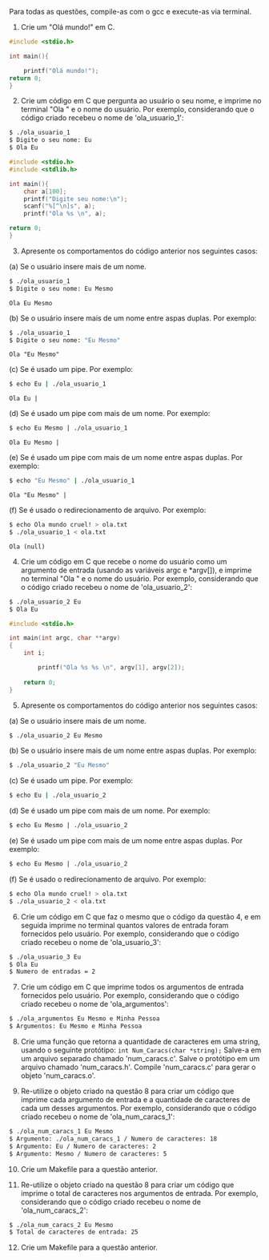 Para todas as questões, compile-as com o gcc e execute-as via terminal.

1. Crie um "Olá mundo!" em C.

```c
#include <stdio.h>

int main(){

	printf("Olá mundo!");
return 0;
}
```
2. Crie um código em C que pergunta ao usuário o seu nome, e imprime no terminal "Ola " e o nome do usuário. Por exemplo, considerando que o código criado recebeu o nome de 'ola_usuario_1':

```bash
$ ./ola_usuario_1
$ Digite o seu nome: Eu
$ Ola Eu
```

```c
#include <stdio.h>
#include <stdlib.h>

int main(){
	char a[100];
	printf("Digite seu nome:\n");
	scanf("%[^\n]s", a);
	printf("Ola %s \n", a);

return 0;
}
```

3. Apresente os comportamentos do código anterior nos seguintes casos:

(a) Se o usuário insere mais de um nome.
```bash
$ ./ola_usuario_1
$ Digite o seu nome: Eu Mesmo
```
```
Ola Eu Mesmo
```

(b) Se o usuário insere mais de um nome entre aspas duplas. Por exemplo:
```bash
$ ./ola_usuario_1
$ Digite o seu nome: "Eu Mesmo"
```
```
Ola "Eu Mesmo"
```

(c) Se é usado um pipe. Por exemplo:
```bash
$ echo Eu | ./ola_usuario_1
```
```
Ola Eu |
```

(d) Se é usado um pipe com mais de um nome. Por exemplo:
```bash
$ echo Eu Mesmo | ./ola_usuario_1
```

```
Ola Eu Mesmo |
```

(e) Se é usado um pipe com mais de um nome entre aspas duplas. Por exemplo:
```bash
$ echo "Eu Mesmo" | ./ola_usuario_1
```
```
Ola "Eu Mesmo" |
```

(f) Se é usado o redirecionamento de arquivo. Por exemplo:
```bash
$ echo Ola mundo cruel! > ola.txt
$ ./ola_usuario_1 < ola.txt
```
```
Ola (null)
```

4. Crie um código em C que recebe o nome do usuário como um argumento de entrada (usando as variáveis argc e *argv[]), e imprime no terminal "Ola " e o nome do usuário. Por exemplo, considerando que o código criado recebeu o nome de 'ola_usuario_2':

```bash
$ ./ola_usuario_2 Eu
$ Ola Eu
```
```c
#include <stdio.h>

int main(int argc, char **argv)
{
	int i;

		printf("Ola %s %s \n", argv[1], argv[2]);
			
	return 0;
}
```
5. Apresente os comportamentos do código anterior nos seguintes casos:

(a) Se o usuário insere mais de um nome.
```bash
$ ./ola_usuario_2 Eu Mesmo
```

(b) Se o usuário insere mais de um nome entre aspas duplas. Por exemplo:
```bash
$ ./ola_usuario_2 "Eu Mesmo"
```

(c) Se é usado um pipe. Por exemplo:
```bash
$ echo Eu | ./ola_usuario_2
```

(d) Se é usado um pipe com mais de um nome. Por exemplo:
```bash
$ echo Eu Mesmo | ./ola_usuario_2
```

(e) Se é usado um pipe com mais de um nome entre aspas duplas. Por exemplo:
```bash
$ echo Eu Mesmo | ./ola_usuario_2
```

(f) Se é usado o redirecionamento de arquivo. Por exemplo:
```bash
$ echo Ola mundo cruel! > ola.txt
$ ./ola_usuario_2 < ola.txt
```

6. Crie um código em C que faz o mesmo que o código da questão 4, e em seguida imprime no terminal quantos valores de entrada foram fornecidos pelo usuário. Por exemplo, considerando que o código criado recebeu o nome de 'ola_usuario_3':

```bash
$ ./ola_usuario_3 Eu
$ Ola Eu
$ Numero de entradas = 2
```

7. Crie um código em C que imprime todos os argumentos de entrada fornecidos pelo usuário. Por exemplo, considerando que o código criado recebeu o nome de 'ola_argumentos':

```bash
$ ./ola_argumentos Eu Mesmo e Minha Pessoa
$ Argumentos: Eu Mesmo e Minha Pessoa
```

8. Crie uma função que retorna a quantidade de caracteres em uma string, usando o seguinte protótipo:
`int Num_Caracs(char *string);` Salve-a em um arquivo separado chamado 'num_caracs.c'. Salve o protótipo em um arquivo chamado 'num_caracs.h'. Compile 'num_caracs.c' para gerar o objeto 'num_caracs.o'.

9. Re-utilize o objeto criado na questão 8 para criar um código que imprime cada argumento de entrada e a quantidade de caracteres de cada um desses argumentos. Por exemplo, considerando que o código criado recebeu o nome de 'ola_num_caracs_1':

```bash
$ ./ola_num_caracs_1 Eu Mesmo
$ Argumento: ./ola_num_caracs_1 / Numero de caracteres: 18
$ Argumento: Eu / Numero de caracteres: 2
$ Argumento: Mesmo / Numero de caracteres: 5
```

10. Crie um Makefile para a questão anterior.

11. Re-utilize o objeto criado na questão 8 para criar um código que imprime o total de caracteres nos argumentos de entrada. Por exemplo, considerando que o código criado recebeu o nome de 'ola_num_caracs_2':

```bash
$ ./ola_num_caracs_2 Eu Mesmo
$ Total de caracteres de entrada: 25
```

12. Crie um Makefile para a questão anterior.
